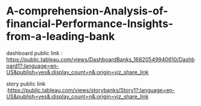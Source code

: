 # A-comprehension-Analysis-of-financial-Performance-Insights-from-a-leading-bank

dashboard public link : https://public.tableau.com/views/DashboardBanks_16820549940610/Dashboard1?:language=en-US&publish=yes&:display_count=n&:origin=viz_share_link

story public link :https://public.tableau.com/views/storybanks/Story1?:language=en-US&publish=yes&:display_count=n&:origin=viz_share_link
